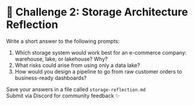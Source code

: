 # 🧠 Challenge 2: Storage Architecture Reflection

Write a short answer to the following prompts:

1. Which storage system would work best for an e-commerce company: 
warehouse, lake, or lakehouse? Why?  
2. What risks could arise from using only a data lake?  
3. How would you design a pipeline to go from raw customer orders to 
business-ready dashboards?

Save your answers in a file called `storage-reflection.md`  
Submit via Discord for community feedback ✨


